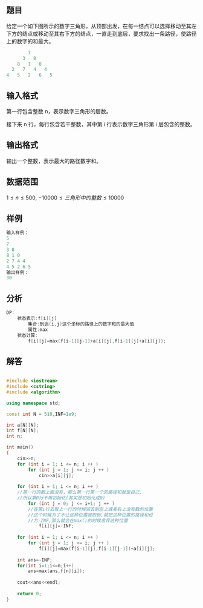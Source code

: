 ## 题目
给定一个如下图所示的数字三角形，从顶部出发，在每一结点可以选择移动至其左下方的结点或移动至其右下方的结点，一直走到底层，要求找出一条路径，使路径上的数字的和最大。
```c++
        7
      3   8
    8   1   0
  2   7   4   4
4   5   2   6   5
```

## 输入格式
第一行包含整数 n，表示数字三角形的层数。

接下来 n 行，每行包含若干整数，其中第 i 行表示数字三角形第 i 层包含的整数。

## 输出格式
输出一个整数，表示最大的路径数字和。

## 数据范围
$1≤n≤500,$
$−10000≤三角形中的整数≤10000$

## 样例
```c++
输入样例：
5
7
3 8
8 1 0 
2 7 4 4
4 5 2 6 5
输出样例：
30
```

## 分析
```c++
DP:
    状态表示:f[i][j]
        集合:到达(i,j)这个坐标的路径上的数字和的最大值
        属性:max
    状态计算:
        f[i][j]=max(f[i-1][j-1]+a[i][j],f[i-1][j]+a[i][j]);
```

## 解答
```c++

#include <iostream>
#include <cstring>
#include <algorithm>

using namespace std;

const int N = 510,INF=1e9;

int a[N][N];
int f[N][N];
int n;

int main()
{
    cin>>n;
    for (int i = 1; i <= n; i ++ )
        for (int j = 1; j <= i; j ++ )
            cin>>a[i][j];
    
    for (int i = 1; i <= n; i ++ )
    //第一行的数上面没有，那么第一行第一个的路径和就是自己,
    //所以第0行不用初始化(其实是初始化成0)
        for (int j = 0; j <= i+1; j ++ )
        //在第i行去取上一行的时候回去到左上或者右上没有数的位置
        //这个时候为了不让这种位置被取到,就把这种位置的路径和设
        //为-INF,那么就会在max()的时候舍弃这种位置
            f[i][j]=-INF;
            
    for (int i = 1; i <= n; i ++ )
        for (int j = 1; j <= i; j ++ )
            f[i][j]=max(f[i-1][j],f[i-1][j-1])+a[i][j];
    
    int ans=-INF;
    for(int i=1;i<=n;i++)
        ans=max(ans,f[n][i]);
        
    cout<<ans<<endl;
    
    return 0;
}
```